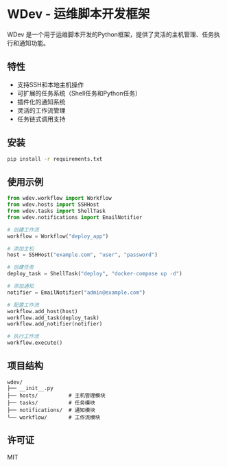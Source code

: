 # WDev - 运维脚本开发框架

WDev 是一个用于运维脚本开发的Python框架，提供了灵活的主机管理、任务执行和通知功能。

## 特性

- 支持SSH和本地主机操作
- 可扩展的任务系统（Shell任务和Python任务）
- 插件化的通知系统
- 灵活的工作流管理
- 任务链式调用支持

## 安装

```bash
pip install -r requirements.txt
```

## 使用示例

```python
from wdev.workflow import Workflow
from wdev.hosts import SSHHost
from wdev.tasks import ShellTask
from wdev.notifications import EmailNotifier

# 创建工作流
workflow = Workflow("deploy_app")

# 添加主机
host = SSHHost("example.com", "user", "password")

# 创建任务
deploy_task = ShellTask("deploy", "docker-compose up -d")

# 添加通知
notifier = EmailNotifier("admin@example.com")

# 配置工作流
workflow.add_host(host)
workflow.add_task(deploy_task)
workflow.add_notifier(notifier)

# 执行工作流
workflow.execute()
```

## 项目结构

```
wdev/
├── __init__.py
├── hosts/          # 主机管理模块
├── tasks/          # 任务模块
├── notifications/  # 通知模块
└── workflow/       # 工作流模块
```

## 许可证

MIT 